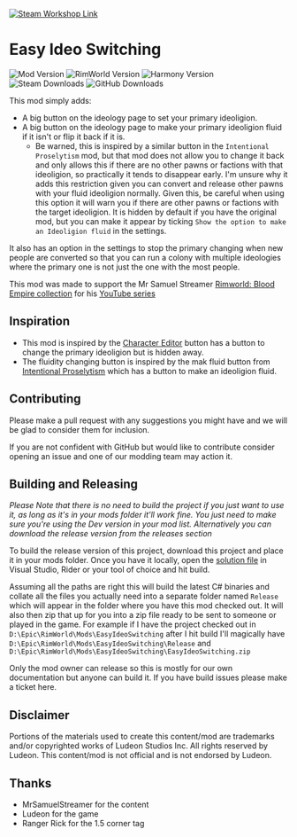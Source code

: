 <p>
  <a href="https://steamcommunity.com/sharedfiles/filedetails/?id=2992791856">
  <img src="https://img.shields.io/static/v1?label=Steam&message=Workshop&color=blue&logo=steam&link=https://steamcommunity.com/sharedfiles/filedetails/?id=2992791856" alt="Steam Workshop Link"/>
  </a>
</p>

# Easy Ideo Switching

![Mod Version](https://img.shields.io/badge/Mod_Version-1.0.0-blue.svg)
![RimWorld Version](https://img.shields.io/badge/Built_for_RimWorld-1.4-blue.svg)
![Harmony Version](https://img.shields.io/badge/Powered_by_Harmony-2.3-blue.svg)\
![Steam Downloads](https://img.shields.io/steam/downloads/2992791856?colorB=blue&label=Steam+Downloads)
![GitHub Downloads](https://img.shields.io/github/downloads/feldoh/EasyIdeoSwitching/total?colorB=blue&label=GitHub+Downloads)

This mod simply adds:
* A big button on the ideology page to set your primary ideoligion.
* A big button on the ideology page to make your primary ideoligion fluid if it isn't or flip it back if it is.
  * Be warned, this is inspired by a similar button in the `Intentional Proselytism` mod, but that mod does not allow you to change it back and only allows this if there are no other pawns or factions with that ideoligion, so practically it tends to disappear early. I'm unsure why it adds this restriction given you can convert and release other pawns with your fluid ideoligion normally. Given this, be careful when using this option it will warn you if there are other pawns or factions with the target ideoligion. It is hidden by default if you have the original mod, but you can make it appear by ticking `Show the option to make an Ideoligion fluid` in the settings.

It also has an option in the settings to stop the primary changing when new people are converted so that you can run a colony with multiple ideologies where the primary one is not just the one with the most people.

This mod was made to support the Mr Samuel Streamer [Rimworld: Blood Empire collection](https://steamcommunity.com/sharedfiles/filedetails/?id=2988953577) for his [YouTube series](https://www.youtube.com/playlist?list=PLNWGkqCSwkOEi0bxBObdEGd9_pv9odh78)  

## Inspiration
* This mod is inspired by the [Character Editor](https://steamcommunity.com/sharedfiles/filedetails/?id=1874644848) button has a button to change the primary ideoligion but is hidden away.
* The fluidity changing button is inspired by the mak fluid button from [Intentional Proselytism](https://steamcommunity.com/sharedfiles/filedetails/?id=2615025149) which has a button to make an ideoligion fluid.

## Contributing
Please make a pull request with any suggestions you might have and we will be glad to consider them for inclusion.

If you are not confident with GitHub but would like to contribute consider opening an issue and one of our modding team may action it.

## Building and Releasing

*Please Note that there is no need to build the project if you just want to use it, as long as it's in your mods folder it'll work fine. You just need to make sure you're using the _Dev_ version in your mod list. Alternatively you can download the release version from the releases section*

To build the release version of this project, download this project and place it in your mods folder.
Once you have it locally, open the [solution file](1.4/Source/EasyIdeoSwitching.sln) in Visual Studio, Rider or your tool of choice and hit build.

Assuming all the paths are right this will build the latest C# binaries and collate all the files you actually need into a separate folder named `Release` which will appear in the folder where you have this mod checked out.
It will also then zip that up for you into a zip file ready to be sent to someone or played in the game.
For example if I have the project checked out in `D:\Epic\RimWorld\Mods\EasyIdeoSwitching` after I hit build I'll magically have `D:\Epic\RimWorld\Mods\EasyIdeoSwitching\Release` and `D:\Epic\RimWorld\Mods\EasyIdeoSwitching\EasyIdeoSwitching.zip`

Only the mod owner can release so this is mostly for our own documentation but anyone can build it.
If you have build issues please make a ticket here.

## Disclaimer
Portions of the materials used to create this content/mod are trademarks and/or copyrighted works of Ludeon Studios Inc. All rights reserved by Ludeon. This content/mod is not official and is not endorsed by Ludeon.

## Thanks
* MrSamuelStreamer for the content
* Ludeon for the game
* Ranger Rick for the 1.5 corner tag
